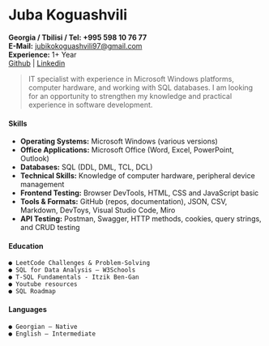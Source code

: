 # Juba Koguashvili

**Georgia / Tbilisi / Tel: +995 598 10 76 77** <br/>
**E-Mail:** </strong> [jubikokoguashvili97@gmail.com](mailto:jubikokoguashvili97@gmail.com)<br/>
**Experience:** 1+ Year </br>
[Github](https://github.com/juba97) | [Linkedin](https://www.linkedin.com/in/juba-koguashvili-0a2108a8/)

> IT specialist with experience in Microsoft Windows platforms, computer 
hardware, and working with SQL databases. I am looking for an opportunity 
to strengthen my knowledge and practical experience in software 
development. 

#### **Skills**

 - **Operating Systems:**  Microsoft Windows (various versions)
 - **Office Applications:** Microsoft Office (Word, Excel, PowerPoint, Outlook)
 - **Databases:** SQL (DDL, DML, TCL, DCL)
 - **Technical Skills:** Knowledge of computer hardware, peripheral device management
 - **Frontend Testing:** Browser DevTools, HTML, CSS and JavaScript basic
 - **Tools & Formats:** GitHub (repos, documentation), JSON, CSV, Markdown, DevToys, 
        Visual Studio Code,  Miro
 - **API Testing:** Postman, Swagger, HTTP methods, cookies, query strings, and CRUD 
        testing

#### **Education**

    ● LeetCode Challenges & Problem-Solving
    ● SQL for Data Analysis – W3Schools
    ● T-SQL Fundamentals - Itzik Ben-Gan 
    ● Youtube resources
    ● SQL Roadmap

#### **Languages**

    ● Georgian – Native
    ● English – Intermediate

